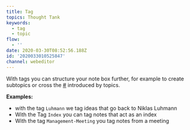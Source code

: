 ```yaml
---
title: Tag
topics: Thought Tank
keywords:
  - tag
  - topic
flow:
  - ''
date: 2020-03-30T08:52:56.188Z
id: '2020033010525847'
channel: webeditor
---
```

With tags you can structure your note box further, for example to create subtopics or cross the [#](/notes/2020033010363597 "Separation of independent logical units") introduced by topics.

<!--more-->

**Examples:**

* with the tag `Luhmann` we tag ideas that go back to Niklas Luhmann
* With the Tag `Index` you can tag notes that act as an index
* With the tag `Management-Meeting` you tag notes from a meeting